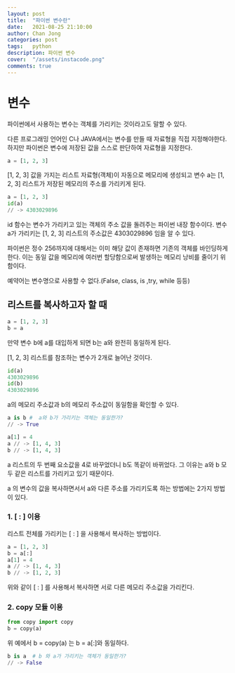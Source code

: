 ```yaml
---
layout: post
title:  "파이썬 변수란"
date:   2021-08-25 21:10:00
author: Chan Jong
categories: post
tags:	python
description: 파이썬 변수
cover:  "/assets/instacode.png"
comments: true
---
```


# 변수

파이썬에서 사용하는 변수는 객체를 가리키는 것이라고도 말할 수 있다.

다른 프로그래밍 언어인 C나 JAVA에서는 변수를 만들 때 자료형을 직접 지정해야한다. 하지만 파이썬은 변수에 저장된 값을 스스로 판단하여 자료형을 지정한다.

```python
a = [1, 2, 3]
```

[1, 2, 3] 값을 가지는 리스트 자료형(객체)이 자동으로 메모리에 생성되고 변수 a는 [1, 2, 3] 리스트가 저장된 메모리의 주소를 가리키게 된다.

```python
a = [1, 2, 3]
id(a)
// -> 4303029896
```

id 함수는 변수가 가리키고 있는 객체의 주소 값을 돌려주는 파이썬 내장 함수이다. 변수 a가 가리키는 [1, 2, 3] 리스트의 주소값은 4303029896 임을 알 수 있다.

파이썬은 정수 256까지에 대해서는 이미 해당 값이 존재하면 기존의 객체를 바인딩하게 한다. 이는 동일 값을 메모리에 여러번 할당함으로써 발생하는 메모리 낭비를 줄이기 위함이다.

예약어는 변수명으로 사용할 수 없다.(False, class, is ,try, while 등등)

## 리스트를 복사하고자 할 때

```python
a = [1, 2, 3]
b = a
```

만약 변수 b에 a를 대입하게 되면 b는 a와 완전히 동일하게 된다. 

[1, 2, 3] 리스트를 참조하는 변수가 2개로 늘어난 것이다.

```python
id(a)
4303029896
id(b)
4303029896
```

a의 메모리 주소값과 b의 메모리 주소값이 동일함을 확인할 수 있다. 

```python
a is b #  a와 b가 가리키는 객체는 동일한가?
// -> True

a[1] = 4
a // -> [1, 4, 3]
b // -> [1, 4, 3]
```

a 리스트의 두 번째 요소값을 4로 바꾸었더니 b도 똑같이 바뀌었다. 그 이유는 a와 b 모두 같은 리스트를 가리키고 있기 때문이다. 

a 의  변수의 값을 복사하면서서 a와 다른 주소를 가리키도록 하는 방법에는 2가지 방법이 있다.

### 1. [ : ] 이용

  리스트 전체를 가리키는 [ : ] 을 사용해서 복사하는 방법이다.

```python
a = [1, 2, 3]
b = a[:]
a[1] = 4
a // -> [1, 4, 3]
b // -> [1, 2, 3]
```

위와 같이 [ : ] 를 사용해서 복사하면 서로 다른 메모리 주소값을 가리킨다.

### 2. copy 모듈 이용

```python
from copy import copy
b = copy(a)
```

위 예에서 b = copy(a) 는 b = a[:]와 동일하다.

```python
b is a  # b 와 a가 가리키는 객체가 동일한가?
// -> False
```